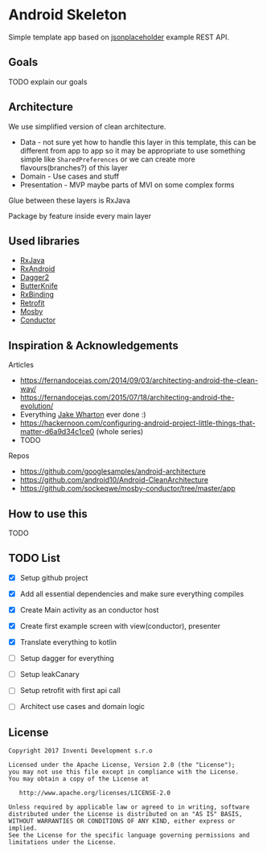 Android Skeleton
========

Simple template app based on [jsonplaceholder][jsonplaceholder] example REST API.


Goals
-----

TODO explain our goals

Architecture
-----

We use simplified version of clean architecture.

- Data - not sure yet how to handle this layer in this template, this can be different from app to app so it may be appropriate to use something simple like `SharedPreferences` or we can create more flavours(branches?) of this layer
- Domain - Use cases and stuff
- Presentation - MVP maybe parts of MVI on some complex forms

Glue between these layers is RxJava

Package by feature inside every main layer

Used libraries
-----

- [RxJava][rxjava]
- [RxAndroid][rxandroid]
- [Dagger2][dagger]
- [ButterKnife][butterknife]
- [RxBinding][rxbinding]
- [Retrofit][retrofit]
- [Mosby][mosby]
- [Conductor][conductor]

Inspiration & Acknowledgements
-----

Articles
- https://fernandocejas.com/2014/09/03/architecting-android-the-clean-way/
- https://fernandocejas.com/2015/07/18/architecting-android-the-evolution/
- Everything [Jake Wharton][jakewharton] ever done :)
- https://hackernoon.com/configuring-android-project-little-things-that-matter-d6a9d34c1ce0 (whole series)
- TODO

Repos
- https://github.com/googlesamples/android-architecture
- https://github.com/android10/Android-CleanArchitecture
- https://github.com/sockeqwe/mosby-conductor/tree/master/app

How to use this
-----

TODO

TODO List
-----

- [x] Setup github project
- [x] Add all essential dependencies and make sure everything compiles
- [x] Create Main activity as an conductor host
- [x] Create first example screen with view(conductor), presenter
- [x] Translate everything to kotlin
- [ ] Setup dagger for everything
- [ ] Setup leakCanary
- [ ] Setup retrofit with first api call
- [ ] Architect use cases and domain logic


License
-------

    Copyright 2017 Inventi Development s.r.o

    Licensed under the Apache License, Version 2.0 (the "License");
    you may not use this file except in compliance with the License.
    You may obtain a copy of the License at

       http://www.apache.org/licenses/LICENSE-2.0

    Unless required by applicable law or agreed to in writing, software
    distributed under the License is distributed on an "AS IS" BASIS,
    WITHOUT WARRANTIES OR CONDITIONS OF ANY KIND, either express or implied.
    See the License for the specific language governing permissions and
    limitations under the License.


[jsonplaceholder]: https://jsonplaceholder.typicode.com/
[jakewharton]: https://github.com/JakeWharton
[rxjava]: https://github.com/ReactiveX/RxJava
[rxandroid]: https://github.com/ReactiveX/RxAndroid
[dagger]: https://github.com/google/dagger
[butterknife]: https://github.com/JakeWharton/butterknife
[rxbinding]: https://github.com/JakeWharton/RxBinding
[retrofit]: https://github.com/square/retrofit
[mosby]: https://github.com/sockeqwe/mosby
[conductor]: https://github.com/bluelinelabs/Conductor